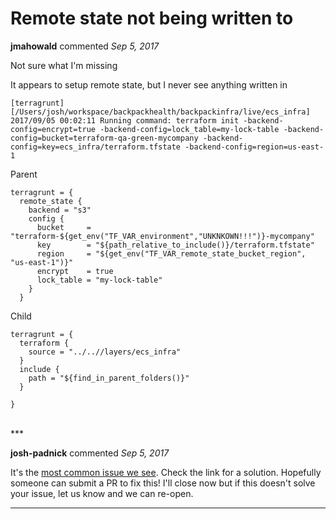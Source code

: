 # Remote state not being written to

**jmahowald** commented *Sep 5, 2017*

Not sure what I'm missing

It appears to setup remote state, but I never see anything written in

```] 2017/09/05 00:02:10 Initializing remote state for the s3 backend
[terragrunt] [/Users/josh/workspace/backpackhealth/backpackinfra/live/ecs_infra] 2017/09/05 00:02:11 Running command: terraform init -backend-config=encrypt=true -backend-config=lock_table=my-lock-table -backend-config=bucket=terraform-qa-green-mycompany -backend-config=key=ecs_infra/terraform.tfstate -backend-config=region=us-east-1
```
Parent
```hcl
terragrunt = {
  remote_state {
    backend = "s3"
    config {
      bucket     = "terraform-${get_env("TF_VAR_environment","UNKNKOWN!!!")}-mycompany"
      key        = "${path_relative_to_include()}/terraform.tfstate"
      region     = "${get_env("TF_VAR_remote_state_bucket_region", "us-east-1")}"
      encrypt    = true
      lock_table = "my-lock-table"
    }
  }
```

Child
```hcl
terragrunt = {
  terraform {
    source = "../..//layers/ecs_infra"
  }
  include {
    path = "${find_in_parent_folders()}"
  }

}
```


<br />
***


**josh-padnick** commented *Sep 5, 2017*

It's the [most common issue we see](https://github.com/gruntwork-io/terragrunt/issues/212). Check the link for a solution. Hopefully someone can submit a PR to fix this! I'll close now but if this doesn't solve your issue, let us know and we can re-open.
***

